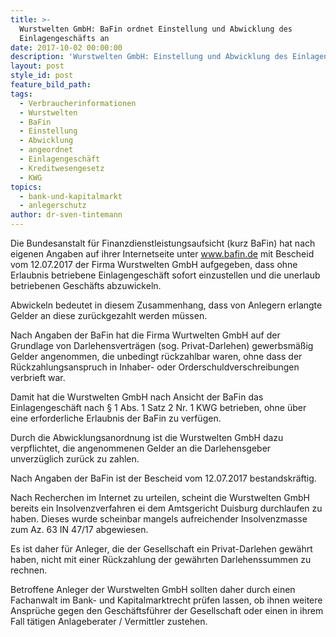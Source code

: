 ```yaml
---
title: >-
  Wurstwelten GmbH: BaFin ordnet Einstellung und Abwicklung des
  Einlagengeschäfts an
date: 2017-10-02 00:00:00
description: 'Wurstwelten GmbH: Einstellung und Abwicklung des Einlagengeschäfts angeordnet'
layout: post
style_id: post
feature_bild_path:
tags:
  - Verbraucherinformationen
  - Wurstwelten
  - BaFin
  - Einstellung
  - Abwicklung
  - angeordnet
  - Einlagengeschäft
  - Kreditwesengesetz
  - KWG
topics:
  - bank-und-kapitalmarkt
  - anlegerschutz
author: dr-sven-tintemann
---
```



Die Bundesanstalt für Finanzdienstleistungsaufsicht (kurz BaFin) hat nach eigenen Angaben auf ihrer Internetseite unter www.bafin.de mit Bescheid vom 12.07.2017 der Firma Wurstwelten GmbH aufgegeben, dass ohne Erlaubnis betriebene Einlagengeschäft sofort einzustellen und die unerlaub betriebenen Geschäfts abzuwickeln.

Abwickeln bedeutet in diesem Zusammenhang, dass von Anlegern erlangte Gelder an diese zurückgezahlt werden müssen.

Nach Angaben der BaFin hat die Firma Wurtwelten GmbH auf der Grundlage von Darlehensverträgen (sog. Privat-Darlehen) gewerbsmäßig Gelder angenommen, die unbedingt rückzahlbar waren, ohne dass der Rückzahlungsanspruch in Inhaber- oder Orderschuldverschreibungen verbrieft war.

Damit hat die Wurstwelten GmbH nach Ansicht der BaFin das Einlagengeschäft nach § 1 Abs. 1 Satz 2 Nr. 1 KWG betrieben, ohne über eine erforderliche Erlaubnis der BaFin zu verfügen.

Durch die Abwicklungsanordnung ist die Wurstwelten GmbH dazu verpflichtet, die angenommenen Gelder an die Darlehensgeber unverzüglich zurück zu zahlen.

Nach Angaben der BaFin ist der Bescheid vom 12.07.2017 bestandskräftig.

Nach Recherchen im Internet zu urteilen, scheint die Wurstwelten GmbH bereits ein Insolvenzverfahren ei dem Amtsgericht Duisburg durchlaufen zu haben. Dieses wurde scheinbar mangels aufreichender Insolvenzmasse zum Az. 63 IN 47/17 abgewiesen.

Es ist daher für Anleger, die der Gesellschaft ein Privat-Darlehen gewährt haben, nicht mit einer Rückzahlung der gewährten Darlehenssummen zu rechnen.

Betroffene Anleger der Wurstwelten GmbH sollten daher durch einen Fachanwalt im Bank- und Kapitalmarktrecht prüfen lassen, ob ihnen weitere Ansprüche gegen den Geschäftsführer der Gesellschaft oder einen in ihrem Fall tätigen Anlageberater / Vermittler zustehen.